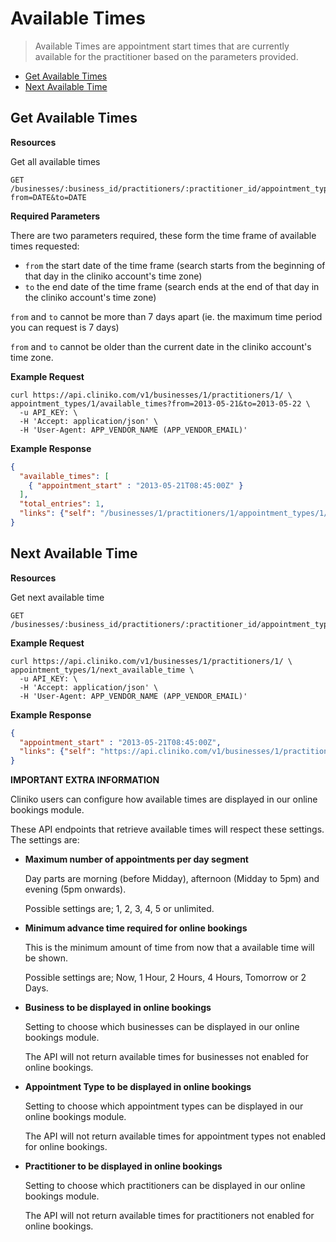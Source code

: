 Available Times
============
> Available Times are appointment start times that are currently available for the practitioner based on the parameters provided.

* [Get Available Times](#get-available-times "This will return all available times")
* [Next Available Time](#next-available-time "This will return the next available time")

Get Available Times
----------------

**Resources**

Get all available times
``` 
GET /businesses/:business_id/practitioners/:practitioner_id/appointment_types/:appointment_type_id/available_times?from=DATE&to=DATE 
```

**Required Parameters**

There are two parameters required, these form the time frame of available times requested:
* `from` the start date of the time frame (search starts from the beginning of that day in the cliniko account's time zone) 
* `to`   the end date of the time frame (search ends at the end of that day in the cliniko account's time zone)

`from` and `to` cannot be more than 7 days apart (ie. the maximum time period you can request is 7 days) 

`from` and `to` cannot be older than the current date in the cliniko account's time zone.


**Example Request**
```shell
curl https://api.cliniko.com/v1/businesses/1/practitioners/1/ \
appointment_types/1/available_times?from=2013-05-21&to=2013-05-22 \
  -u API_KEY: \
  -H 'Accept: application/json' \
  -H 'User-Agent: APP_VENDOR_NAME (APP_VENDOR_EMAIL)'
```

**Example Response**
```json
{
  "available_times": [
    { "appointment_start" : "2013-05-21T08:45:00Z" }
  ],
  "total_entries": 1,
  "links": {"self": "/businesses/1/practitioners/1/appointment_types/1/available_times?from=2013-05-21&to=2013-05-22&page=1"}
}

```

Next Available Time
----------------

**Resources**

Get next available time
``` 
GET /businesses/:business_id/practitioners/:practitioner_id/appointment_types/:appointment_type_id/next_available_time 
```

**Example Request**
```shell
curl https://api.cliniko.com/v1/businesses/1/practitioners/1/ \
appointment_types/1/next_available_time \
  -u API_KEY: \
  -H 'Accept: application/json' \
  -H 'User-Agent: APP_VENDOR_NAME (APP_VENDOR_EMAIL)'
```

**Example Response**
```json
{
  "appointment_start" : "2013-05-21T08:45:00Z",
  "links": {"self": "https://api.cliniko.com/v1/businesses/1/practitioners/1/appointment_types/1/next_available_time"}
}

```

**IMPORTANT EXTRA INFORMATION**

Cliniko users can configure how available times are displayed in our online bookings module.  

These API endpoints that retrieve available times will respect these settings.  The settings are:

* **Maximum number of appointments per day segment**

    Day parts are morning (before Midday), afternoon (Midday to 5pm) and evening (5pm onwards).  

    Possible settings are; 1, 2, 3, 4, 5 or unlimited.
    
* **Minimum advance time required for online bookings**

    This is the minimum amount of time from now that a available time will be shown.

    Possible settings are; Now, 1 Hour, 2 Hours, 4 Hours, Tomorrow or 2 Days.
    
* **Business to be displayed in online bookings**

    Setting to choose which businesses can be displayed in our online bookings module. 
    
    The API will not return available times for businesses not enabled for online bookings.
    
* **Appointment Type to be displayed in online bookings**

    Setting to choose which appointment types can be displayed in our online bookings module. 
    
    The API will not return available times for appointment types not enabled for online bookings.
    
* **Practitioner to be displayed in online bookings**

    Setting to choose which practitioners can be displayed in our online bookings module. 
    
    The API will not return available times for practitioners not enabled for online bookings.
